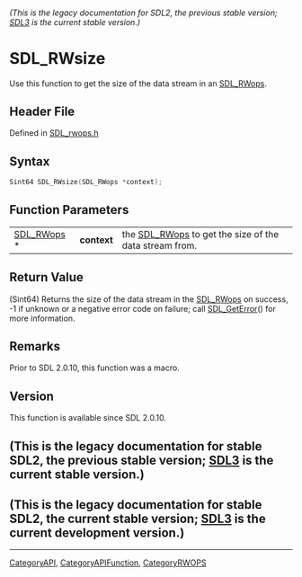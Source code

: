 ###### (This is the legacy documentation for SDL2, the previous stable version; [SDL3](https://wiki.libsdl.org/SDL3/) is the current stable version.)
# SDL_RWsize

Use this function to get the size of the data stream in an [SDL_RWops](SDL_RWops).

## Header File

Defined in [SDL_rwops.h](https://github.com/libsdl-org/SDL/blob/SDL2/include/SDL_rwops.h)

## Syntax

```c
Sint64 SDL_RWsize(SDL_RWops *context);
```

## Function Parameters

|                          |             |                                                                     |
| ------------------------ | ----------- | ------------------------------------------------------------------- |
| [SDL_RWops](SDL_RWops) * | **context** | the [SDL_RWops](SDL_RWops) to get the size of the data stream from. |

## Return Value

(Sint64) Returns the size of the data stream in the [SDL_RWops](SDL_RWops)
on success, -1 if unknown or a negative error code on failure; call
[SDL_GetError](SDL_GetError)() for more information.

## Remarks

Prior to SDL 2.0.10, this function was a macro.

## Version

This function is available since SDL 2.0.10.

## (This is the legacy documentation for stable SDL2, the previous stable version; [SDL3](https://wiki.libsdl.org/SDL3/) is the current stable version.)



## (This is the legacy documentation for stable SDL2, the current stable version; [SDL3](https://wiki.libsdl.org/SDL3/) is the current development version.)



----
[CategoryAPI](CategoryAPI), [CategoryAPIFunction](CategoryAPIFunction), [CategoryRWOPS](CategoryRWOPS)

